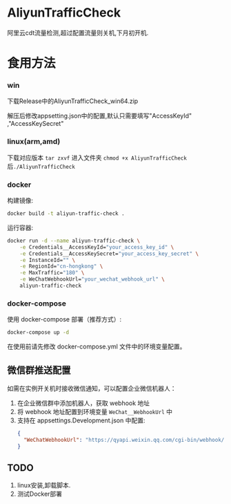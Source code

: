 # AliyunTrafficCheck
阿里云cdt流量检测,超过配置流量则关机,下月初开机.

# 食用方法
### win 

 下载Release中的AliyunTrafficCheck_win64.zip

 解压后修改appsetting.json中的配置,默认只需要填写"AccessKeyId" ,"AccessKeySecret"

### linux(arm,amd)

 下载对应版本 `tar zxvf` 进入文件夹 `chmod +x AliyunTrafficCheck` 后`./AliyunTrafficCheck`

### docker

构建镜像:
```bash
docker build -t aliyun-traffic-check .
```

运行容器:
```bash
docker run -d --name aliyun-traffic-check \
    -e Credentials__AccessKeyId="your_access_key_id" \
    -e Credentials__AccessKeySecret="your_access_key_secret" \
    -e InstanceId="" \
    -e RegionId="cn-hongkong" \
    -e MaxTraffic="180" \
    -e WeChatWebhookUrl="your_wechat_webhook_url" \
    aliyun-traffic-check
```

### docker-compose

使用 docker-compose 部署（推荐方式）:
```bash
docker-compose up -d
```

在使用前请先修改 docker-compose.yml 文件中的环境变量配置。

## 微信群推送配置

如需在实例开关机时接收微信通知，可以配置企业微信机器人：

1. 在企业微信群中添加机器人，获取 webhook 地址
2. 将 webhook 地址配置到环境变量 `WeChat__WebhookUrl` 中
3. 支持在 appsettings.Development.json 中配置:
   ```json
   {
     "WeChatWebhookUrl": "https://qyapi.weixin.qq.com/cgi-bin/webhook/send?key=your_key"
   }
   ```

## TODO
1. linux安装,卸载脚本.
2. 测试Docker部署
